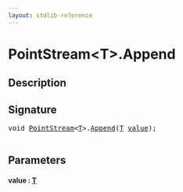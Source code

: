 ```yaml
---
layout: stdlib-reference
---
```


# PointStream\<T\>\.Append

## Description





## Signature 

<pre>
<span class="code_keyword">void</span> <a href="../index.html" class="code_type">PointStream</a>&lt;<a href="../index.html#typeparam-T" class="code_type">T</a>&gt;.<a href=".html">Append</a>(<a href="../index.html#typeparam-T" class="code_type">T</a> <a href=".html#decl-value" class="code_param">value</a>);

</pre>

## Parameters

####  <a id="decl-value"></a>value  : [T](../index.html#typeparam-T)

